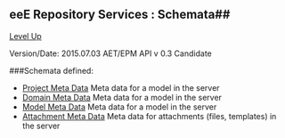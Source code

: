 ## eeE Repository Services : Schemata##

[Level Up](../README.md)

Version/Date: 2015.07.03 AET/EPM API v 0.3 Candidate

###Schemata defined:

* [Project Meta Data](project_meta_data.md)	Meta data for a model in the server
* [Domain Meta Data](domain_meta_data.md)	Meta data for a model in the server
* [Model Meta Data](model_meta_data.md)	Meta data for a model in the server
* [Attachment Meta Data](attachment_meta_data.md)	Meta data for attachments (files, templates) in the server